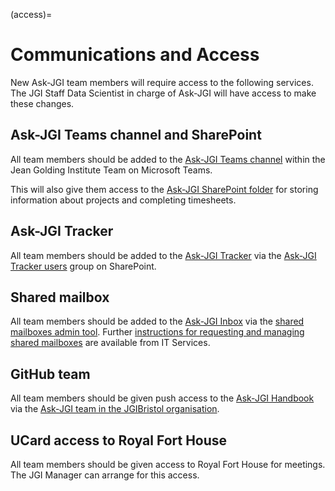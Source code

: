 (access)=
# Communications and Access

New Ask-JGI team members will require access to the following services.
The JGI Staff Data Scientist in charge of Ask-JGI will have access to make these changes.

## Ask-JGI Teams channel and SharePoint

All team members should be added to the [Ask-JGI Teams channel](https://teams.microsoft.com/l/channel/19:R0mjpTn4_jzlZocsu-My0sSS0itzKTKFprXUbf4qp8s1@thread.tacv2/Ask-JGI%2520channel?groupId=ab55d7dd-aaf0-40b3-99c0-27efd424750f&tenantId=b2e47f30-cd7d-4a4e-a5da-b18cf1a4151b) within the Jean Golding Institute Team on Microsoft Teams.

This will also give them access to the [Ask-JGI SharePoint folder](https://uob.sharepoint.com/teams/grp-jeangoldinginstituteteam-ask-jgi/) for storing information about projects and completing timesheets.

## Ask-JGI Tracker

All team members should be added to the [Ask-JGI Tracker](https://uob.sharepoint.com/teams/grp-jeangoldinginstituteteam/Lists/AskJGI%20tracker) via the [Ask-JGI Tracker users](https://uob.sharepoint.com/teams/grp-jeangoldinginstituteteam/_layouts/15/people.aspx?MembershipGroupId=1001) group on SharePoint.

## Shared mailbox

All team members should be added to the [Ask-JGI Inbox](https://outlook.office.com/mail/ask-jgi@bristol.ac.uk/) via the [shared mailboxes admin tool](https://www.bristol.ac.uk/it-services/applications/shared-mailboxes/sharedmailbox/MDAwNDk4NTY). Further [instructions for requesting and managing shared mailboxes](https://uob.sharepoint.com/sites/systemsupport/SitePages/online-shared-mailbox-admin.aspx) are available from IT Services.

## GitHub team

All team members should be given push access to the [Ask-JGI Handbook](https://jgibristol.github.io/ask-jgi-handbook/) via the [Ask-JGI team in the JGIBristol organisation](https://github.com/orgs/JGIBristol/teams/Ask-JGI).

## UCard access to Royal Fort House

All team members should be given access to Royal Fort House for meetings. The JGI Manager can arrange for this access.
